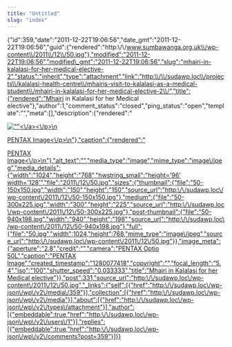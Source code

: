 ```yaml
---
title: "Untitled"
slug: "index"
---
```


{"id":359,"date":"2011-12-22T19:06:56","date\_gmt":"2011-12-22T19:06:56","guid":{"rendered":"http:\\/\\/www.sumbawanga.org.uk\\/wp-content\\/2011\\/12\\/50.jpg"},"modified":"2011-12-22T19:06:56","modified\_gmt":"2011-12-22T19:06:56","slug":"mhairi-in-kalalasi-for-her-medical-elective-2","status":"inherit","type":"attachment","link":"http:\\/\\/sudawp.loc\\/projects\\/kalalasi-health-centre\\/mhairis-visit-to-kalalasi-as-a-medical-student\\/mhairi-in-kalalasi-for-her-medical-elective-2\\/","title":{"rendered":"Mhairi in Kalalasi for her Medical elective"},"author":1,"comment\_status":"closed","ping\_status":"open","template":"","meta":\[\],"description":{"rendered":"

[![\"\"](\"http:\/\/sudawp.loc\/wp-content\/2011\/12\/50-300x225.jpg\")<\\/a><\\/p>\\n](http:\/\/sudawp.loc\/wp-content\/2011\/12\/50.jpg)

[PENTAX Image<\\/p>\\n"},"caption":{"rendered":"](http:\/\/sudawp.loc\/wp-content\/2011\/12\/50.jpg)

[PENTAX Image<\\/p>\\n"},"alt\_text":"","media\_type":"image","mime\_type":"image\\/jpeg","media\_details":{"width":"1024","height":"768","hwstring\_small":"height='96' width='128'","file":"2011\\/12\\/50.jpg","sizes":{"thumbnail":{"file":"50-150x150.jpg","width":"150","height":"150","source\_url":"http:\\/\\/sudawp.loc\\/wp-content\\/2011\\/12\\/50-150x150.jpg"},"medium":{"file":"50-300x225.jpg","width":"300","height":"225","source\_url":"http:\\/\\/sudawp.loc\\/wp-content\\/2011\\/12\\/50-300x225.jpg"},"post-thumbnail":{"file":"50-940x198.jpg","width":"940","height":"198","source\_url":"http:\\/\\/sudawp.loc\\/wp-content\\/2011\\/12\\/50-940x198.jpg"},"full":{"file":"50.jpg","width":1024,"height":768,"mime\_type":"image\\/jpeg","source\_url":"http:\\/\\/sudawp.loc\\/wp-content\\/2011\\/12\\/50.jpg"}},"image\_meta":{"aperture":"2.8","credit":"","camera":"PENTAX Optio 50L","caption":"PENTAX Image","created\_timestamp":"1280077418","copyright":"","focal\_length":"5.4","iso":"100","shutter\_speed":"0.033333","title":"Mhairi in Kalalasi for her Medical elective"}},"post":331,"source\_url":"http:\\/\\/sudawp.loc\\/wp-content\\/2011\\/12\\/50.jpg","\_links":{"self":\[{"href":"http:\\/\\/sudawp.loc\\/wp-json\\/wp\\/v2\\/media\\/359"}\],"collection":\[{"href":"http:\\/\\/sudawp.loc\\/wp-json\\/wp\\/v2\\/media"}\],"about":\[{"href":"http:\\/\\/sudawp.loc\\/wp-json\\/wp\\/v2\\/types\\/attachment"}\],"author":\[{"embeddable":true,"href":"http:\\/\\/sudawp.loc\\/wp-json\\/wp\\/v2\\/users\\/1"}\],"replies":\[{"embeddable":true,"href":"http:\\/\\/sudawp.loc\\/wp-json\\/wp\\/v2\\/comments?post=359"}\]}}](http:\/\/sudawp.loc\/wp-content\/2011\/12\/50.jpg)